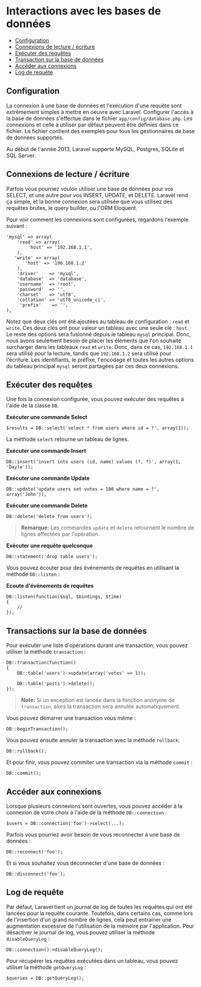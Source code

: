 # Interactions avec les bases de données

- [Configuration](#configuration)
- [Connexions de lecture / écriture](#read-write-connections)
- [Exécuter des requêtes](#running-queries)
- [Transaction sur la base de données](#database-transactions)
- [Accéder aux connexions](#accessing-connections)
- [Log de requête](#query-logging)

<a name="configuration"></a>
## Configuration

La connexion à une base de données et l'exécution d'une requête sont extrêmement simples à mettre en oeuvre avec Laravel. Configurer l'accès à la base de données s'effectue dans le fichier `app/config/database.php`. Les connexions et celle à utiliser par défaut peuvent être définies dans ce fichier. Le fichier contient des exemples pour tous les gestionnaires de base de données supportés.

Au début de l'année 2013, Laravel supporte MySQL, Postgres, SQLite et SQL Server.

<a name="read-write-connections"></a>
## Connexions de lecture / écriture

Parfois vous pourriez vouloir utiliser une base de données pour vos SELECT, et une autre pour vos INSERT, UPDATE, et DELETE. Laravel rend ça simple, et la bonne connexion sera utilisée que vous utilisez des requêtes brutes, le query builder, ou l'ORM Eloquent.

Pour voir comment les connexions sont configurées, regardons l'exemple suivant :

    'mysql' => array(
        'read' => array(
            'host' => '192.168.1.1',
        ),
       'write' => array(
           'host' => '196.168.1.2'
        ),
        'driver'    => 'mysql',
        'database'  => 'database',
        'username'  => 'root',
        'password'  => '',
        'charset'   => 'utf8',
        'collation' => 'utf8_unicode_ci',
         'prefix'    => '',
    ),

Notez que deux clés ont été ajoutées au tableau de configuration : `read` et `write`. Ces deux clés ont pour valeur un tableau avec une seule clé : `host`. Le reste des options sera fusionné depuis le tableau `mysql` principal. Donc, nous avons seulement besoin de placer les éléments que l'on souhaite surcharger dans les tableaux `read` et `write`. Donc, dans ce cas, `192.168.1.1` sera utilisé pour la lecture, tandis que `192.168.1.2` sera utilisé pour l'écriture. Les identifiants, le préfixe, l'encodage et toutes les autres options du tableau principal `mysql` seront partagées par ces deux connexions.

<a name="running-queries"></a>
## Exécuter des requêtes

Une fois la connexion configurée, vous pouvez exécuter des requêtes à l'aide de la classe `DB`.

**Exécuter une commande Select**

	$results = DB::select('select * from users where id = ?', array(1));

La méthode `select` retourne un tableau de lignes.

**Exécuter une commande Insert**

	DB::insert('insert into users (id, name) values (?, ?)', array(1, 'Dayle'));

**Exécuter une commande Update**

	DB::update('update users set votes = 100 where name = ?', array('John'));

**Exécuter une commande Delete**

	DB::delete('delete from users');

> **Remarque:** Les commandes `update` et `delete` retournent le nombre de lignes affectées par l'opération.

**Exécuter une requête quelconque**

	DB::statement('drop table users');

Vous pouvez écouter pour des événements de requêtes en utilisant la méthode `DB::listen` :

**Ecoute d'événements de requêtes**

    DB::listen(function($sql, $bindings, $time)
    {
        //
    });

<a name="database-transactions"></a>
## Transactions sur la base de données

Pour exécuter une liste d'opérations durant une transaction, vous pouvez utiliser la méthode `transaction` :

	DB::transaction(function()
	{
		DB::table('users')->update(array('votes' => 1));

		DB::table('posts')->delete();
	});

> **Note:** Si un exception est lancée dans la fonction anonyme de `transaction`, alors la transaction sera annulée automatiquement.

Vous pouvez démarrer une transaction vous même :

    DB::beginTransaction();

Vous pouvez ensuite annuler la transaction avec la méthode `rollback`:

    DB::rollback();

Et pour finir, vous pouvez commiter une transaction via la méthode `commit` :

    DB::commit();

<a name="accessing-connections"></a>
## Accéder aux connexions

Lorsque plusieurs connexions sont ouvertes, vous pouvez accéder à la connexion de votre choix à l'aide de la méthode `DB::connection` :

	$users = DB::connection('foo')->select(...);

Parfois vous pourriez avoir besoin de vous reconnecter à une base de données : 

    DB::reconnect('foo');

Et si vous souhaitez vous déconnecter d'une base de données :

    DB::disconnect('foo');

<a name="query-logging"></a>
## Log de requête

Par défaut, Laravel tient un journal de log de toutes les requêtes qui ont été lancées pour la requête courante. Toutefois, dans certains cas, comme lors de l'insertion d'un grand nombre de lignes, cela peut entrainer une augmentation excessive de l'utilisation de la mémoire par l'application. Pour désactiver le journal de log, vous pouvez utiliser la méthode `disableQueryLog` :

    DB::connection()->disableQueryLog();

Pour récupérer les requêtes exécutées dans un tableau, vous pouvez utiliser la méthode `getQueryLog` :
 
    $queries = DB::getQueryLog();